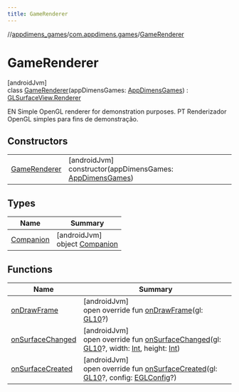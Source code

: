 ```yaml
---
title: GameRenderer
---
```

//[appdimens_games](../../../index.html)/[com.appdimens.games](../index.html)/[GameRenderer](index.html)



# GameRenderer



[androidJvm]\
class [GameRenderer](index.html)(appDimensGames: [AppDimensGames](../-app-dimens-games/index.html)) : [GLSurfaceView.Renderer](https://developer.android.com/reference/kotlin/android/opengl/GLSurfaceView.Renderer.html)

EN Simple OpenGL renderer for demonstration purposes. PT Renderizador OpenGL simples para fins de demonstração.



## Constructors


| | |
|---|---|
| [GameRenderer](-game-renderer.html) | [androidJvm]<br>constructor(appDimensGames: [AppDimensGames](../-app-dimens-games/index.html)) |


## Types


| Name | Summary |
|---|---|
| [Companion](-companion/index.html) | [androidJvm]<br>object [Companion](-companion/index.html) |


## Functions


| Name | Summary |
|---|---|
| [onDrawFrame](on-draw-frame.html) | [androidJvm]<br>open override fun [onDrawFrame](on-draw-frame.html)(gl: [GL10](https://developer.android.com/reference/kotlin/javax/microedition/khronos/opengles/GL10.html)?) |
| [onSurfaceChanged](on-surface-changed.html) | [androidJvm]<br>open override fun [onSurfaceChanged](on-surface-changed.html)(gl: [GL10](https://developer.android.com/reference/kotlin/javax/microedition/khronos/opengles/GL10.html)?, width: [Int](https://kotlinlang.org/api/core/kotlin-stdlib/kotlin/-int/index.html), height: [Int](https://kotlinlang.org/api/core/kotlin-stdlib/kotlin/-int/index.html)) |
| [onSurfaceCreated](on-surface-created.html) | [androidJvm]<br>open override fun [onSurfaceCreated](on-surface-created.html)(gl: [GL10](https://developer.android.com/reference/kotlin/javax/microedition/khronos/opengles/GL10.html)?, config: [EGLConfig](https://developer.android.com/reference/kotlin/javax/microedition/khronos/egl/EGLConfig.html)?) |
